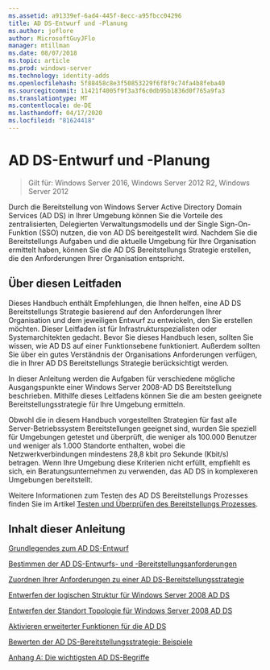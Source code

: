 ```yaml
---
ms.assetid: a91339ef-6ad4-445f-8ecc-a95fbcc04296
title: AD DS-Entwurf und -Planung
ms.author: joflore
author: MicrosoftGuyJFlo
manager: mtillman
ms.date: 08/07/2018
ms.topic: article
ms.prod: windows-server
ms.technology: identity-adds
ms.openlocfilehash: 5f88458c8e3f50853229f6f8f9c74fa4b8feba40
ms.sourcegitcommit: 11421f4005f9f3a3f6c0db95b1836d0f765a9fa3
ms.translationtype: MT
ms.contentlocale: de-DE
ms.lasthandoff: 04/17/2020
ms.locfileid: "81624418"
---
```

# <a name="ad-ds-design-and-planning"></a>AD DS-Entwurf und -Planung

> Gilt für: Windows Server 2016, Windows Server 2012 R2, Windows Server 2012

Durch die Bereitstellung von Windows Server Active Directory Domain Services (AD DS) in Ihrer Umgebung können Sie die Vorteile des zentralisierten, Delegierten Verwaltungsmodells und der Single Sign-On-Funktion (SSO) nutzen, die von AD DS bereitgestellt wird. Nachdem Sie die Bereitstellungs Aufgaben und die aktuelle Umgebung für Ihre Organisation ermittelt haben, können Sie die AD DS Bereitstellungs Strategie erstellen, die den Anforderungen Ihrer Organisation entspricht.

## <a name="about-this-guide"></a>Über diesen Leitfaden

Dieses Handbuch enthält Empfehlungen, die Ihnen helfen, eine AD DS Bereitstellungs Strategie basierend auf den Anforderungen Ihrer Organisation und dem jeweiligen Entwurf zu entwickeln, den Sie erstellen möchten. Dieser Leitfaden ist für Infrastrukturspezialisten oder Systemarchitekten gedacht. Bevor Sie dieses Handbuch lesen, sollten Sie wissen, wie AD DS auf einer Funktionsebene funktioniert. Außerdem sollten Sie über ein gutes Verständnis der Organisations Anforderungen verfügen, die in Ihrer AD DS Bereitstellungs Strategie berücksichtigt werden.

In dieser Anleitung werden die Aufgaben für verschiedene mögliche Ausgangspunkte einer Windows Server 2008-AD DS Bereitstellung beschrieben. Mithilfe dieses Leitfadens können Sie die am besten geeignete Bereitstellungsstrategie für Ihre Umgebung ermitteln.

Obwohl die in diesem Handbuch vorgestellten Strategien für fast alle Server-Betriebssystem Bereitstellungen geeignet sind, wurden Sie speziell für Umgebungen getestet und überprüft, die weniger als 100.000 Benutzer und weniger als 1.000 Standorte enthalten, wobei die Netzwerkverbindungen mindestens 28,8 kbit pro Sekunde (Kbit/s) betragen. Wenn Ihre Umgebung diese Kriterien nicht erfüllt, empfiehlt es sich, ein Beratungsunternehmen zu verwenden, das AD DS in komplexeren Umgebungen bereitstellt.

Weitere Informationen zum Testen des AD DS Bereitstellungs Prozesses finden Sie im Artikel [Testen und Überprüfen des Bereitstellungs Prozesses](https://docs.microsoft.com/previous-versions/windows/it-pro/windows-server-2003/cc772722(v=ws.10)).

## <a name="in-this-guide"></a>Inhalt dieser Anleitung

[Grundlegendes zum AD DS-Entwurf](Understanding-AD-DS-Design.md)

[Bestimmen der AD DS-Entwurfs- und -Bereitstellungsanforderungen](Identifying-Your-AD-DS-Design-and-Deployment-Requirements.md)

[Zuordnen Ihrer Anforderungen zu einer AD DS-Bereitstellungsstrategie](Mapping-Your-Requirements-to-an-AD-DS-Deployment-Strategy.md)

[Entwerfen der logischen Struktur für Windows Server 2008 AD DS](Designing-the-Logical-Structure.md)

[Entwerfen der Standort Topologie für Windows Server 2008 AD DS](Designing-the-Site-Topology.md)

[Aktivieren erweiterter Funktionen für die AD DS](Enabling-Advanced-Features-for-AD-DS.md)

[Bewerten der AD DS-Bereitstellungsstrategie: Beispiele](Evaluating-AD-DS-Deployment-Strategy-Examples.md)

[Anhang A: Die wichtigsten AD DS-Begriffe](Appendix-A--Reviewing-Key-AD-DS-Terms.md)
